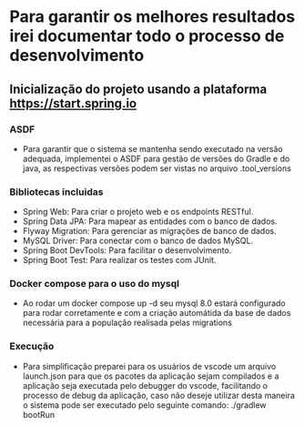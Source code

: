 # Para garantir os melhores resultados irei documentar todo o processo de desenvolvimento

## Inicialização do projeto usando a plataforma https://start.spring.io

### ASDF

- Para garantir que o sistema se mantenha sendo executado na versão adequada,
  implementei o ASDF para gestão de versões do Gradle e do java, as respectivas
  versões podem ser vistas no arquivo .tool_versions

### Bibliotecas incluidas

- Spring Web: Para criar o projeto web e os endpoints RESTful.
- Spring Data JPA: Para mapear as entidades com o banco de dados.
- Flyway Migration: Para gerenciar as migrações de banco de dados.
- MySQL Driver: Para conectar com o banco de dados MySQL.
- Spring Boot DevTools: Para facilitar o desenvolvimento.
- Spring Boot Test: Para realizar os testes com JUnit.

### Docker compose para o uso do mysql

- Ao rodar um docker compose up -d seu mysql 8.0 estará configurado para rodar corretamente
  e com a criação automátida da base de dados necessária para a população realisada pelas migrations

### Execução

- Para simplificação preparei para os usuários de vscode um arquivo launch.json para que os pacotes da aplicação
  sejam compilados e a aplicação seja executada pelo debugger do vscode, facilitando o processo de debug da aplicação,
  caso não deseje utilizar desta maneira o sistema pode ser executado pelo seguinte comando: ./gradlew bootRun
